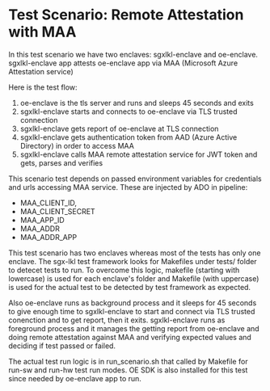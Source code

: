 Test Scenario: Remote Attestation with MAA
==========================================
In this test scenario we have two enclaves: sgxlkl-enclave and oe-enclave.
sgxlkl-enclave app attests oe-enclave app via MAA (Microsoft Azure Attestation service) 

Here is the test flow:
1) oe-enclave is the tls server and runs and sleeps 45 seconds and exits
2) sgxlkl-enclave starts and connects to oe-enclave via TLS trusted connection
3) sgxlkl-enclave gets report of oe-enclave at TLS connection
3) sgxlkl-enclave gets authentication token from AAD (Azure Active Directory) in order to access MAA
4) sgxlkl-enclave calls MAA remote attestation service for JWT token and gets, parses and verifies

This scenario test depends on passed environment variables for credentials and urls accessing MAA service. 
These are injected by ADO in pipeline:
- MAA_CLIENT_ID,
- MAA_CLIENT_SECRET
- MAA_APP_ID
- MAA_ADDR
- MAA_ADDR_APP

This test scenario has two enclaves whereas most of the tests has only one enclave. The sgx-lkl test framework looks for Makefiles under tests/ folder to detecet tests to run. To overcome this logic, makefile (starting with lowercase) is used for each enclave's folder and Makefile (with uppercase) is used for the actual test to be detected by test framework as expected. 

Also oe-enclave runs as background process and it sleeps for 45 seconds to give enough time to sgxlkl-enclave to start and connect via TLS trusted conenction and to get report, then it exits. sgxlkl-enclave runs as foreground process and it manages the getting report from oe-enclave and doing remote attestation against MAA and verifying expected values and deciding if test passed or failed.

The actual test run logic is in run_scenario.sh that called by Makefile for run-sw and run-hw test run modes. OE SDK is also installed for this test since needed by oe-enclave app to run.

